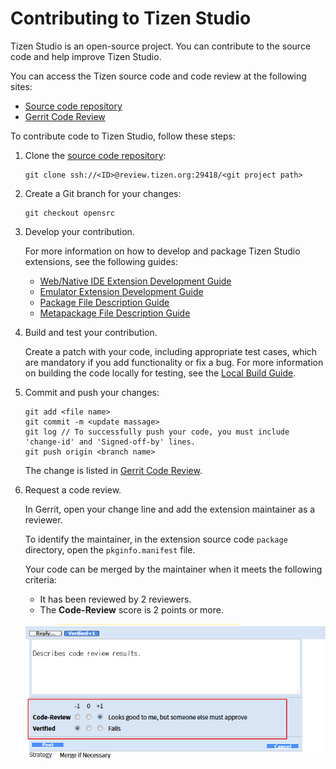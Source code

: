 # Contributing to Tizen Studio

Tizen Studio is an open-source project. You can contribute to the source code and help improve Tizen Studio.

You can access the Tizen source code and code review at the following sites:

- [Source code repository](https://review.tizen.org/git/)
- [Gerrit Code Review](https://review.tizen.org/gerrit)

To contribute code to Tizen Studio, follow these steps:

1. Clone the [source code repository](https://review.tizen.org/git/):
    ```
    git clone ssh://<ID>@review.tizen.org:29418/<git project path>
    ```

2. Create a Git branch for your changes:
    ```
    git checkout opensrc
    ```

3. Develop your contribution.

    For more information on how to develop and package Tizen Studio extensions, see the following guides:

    - [Web/Native IDE Extension Development Guide](web-extension-guide.md)
    - [Emulator Extension Development Guide](emulator-extension-guide.md)
    - [Package File Description Guide](package-file-desc-guide.md)
    - [Metapackage File Description Guide](meta-package.md)

4. Build and test your contribution.

    Create a patch with your code, including appropriate test cases, which are mandatory if you add functionality or fix a bug.
    For more information on building the code locally for testing, see the [Local Build Guide](local-build.md).

5. Commit and push your changes:
    ```
    git add <file name>
    git commit -m <update massage>
    git log // To successfully push your code, you must include 'change-id' and 'Signed-off-by' lines.
    git push origin <branch name>
    ```

    The change is listed in [Gerrit Code Review](https://review.tizen.org/gerrit).

6. Request a code review.

    In Gerrit, open your change line and add the extension maintainer as a reviewer.

    To identify the maintainer, in the extension source code `package` directory, open the `pkginfo.manifest` file.

    Your code can be merged by the maintainer when it meets the following criteria:
    - It has been reviewed by 2 reviewers.
    - The **Code-Review** score is 2 points or more.

    ![Code review](media/review-result.png)
